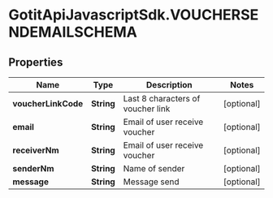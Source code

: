 # GotitApiJavascriptSdk.VOUCHERSENDEMAILSCHEMA

## Properties

Name | Type | Description | Notes
------------ | ------------- | ------------- | -------------
**voucherLinkCode** | **String** | Last 8 characters of voucher link | [optional] 
**email** | **String** | Email of user receive voucher | [optional] 
**receiverNm** | **String** | Email of user receive voucher | [optional] 
**senderNm** | **String** | Name of sender | [optional] 
**message** | **String** | Message send | [optional] 


